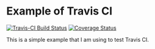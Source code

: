 # Example of Travis CI

[![Travis-CI Build Status](https://travis-ci.org/NickPTaylor/simple.svg?branch=master)](https://travis-ci.org/NickPTaylor/simple)
[![Coverage Status](https://img.shields.io/codecov/c/github/NickPTaylor/simple/master.svg)](https://codecov.io/github/NickPTaylor/simple?branch=master)

This is a simple example that I am using to test Travis CI.
